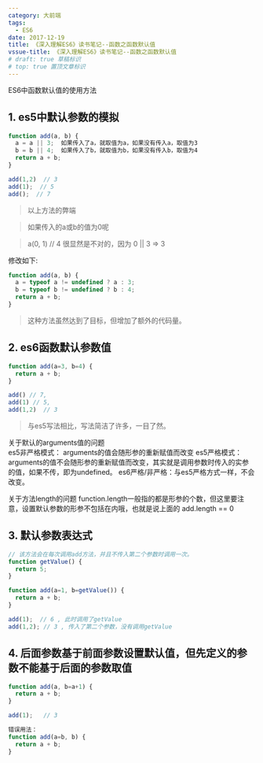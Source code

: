 ```yaml
---
category: 大前端
tags:
  - ES6
date: 2017-12-19
title: 《深入理解ES6》读书笔记--函数之函数默认值
vssue-title: 《深入理解ES6》读书笔记--函数之函数默认值
# draft: true 草稿标识
# top: true 置顶文章标识
---
```


ES6中函数默认值的使用方法

<!-- more -->

## 1. es5中默认参数的模拟

```js
function add(a, b) {
  a = a || 3;  如果传入了a，就取值为a，如果没有传入a，取值为3
  b = b || 4;  如果传入了b，就取值为b，如果没有传入b，取值为4
  return a + b;
}

add(1,2)  // 3
add(1);  // 5
add();  // 7
```
		
> 以上方法的弊端

> 如果传入的a或b的值为0呢
  
> a(0, 1) // 4  很显然是不对的，因为 0 || 3 => 3
		
修改如下:

```js
function add(a, b) {
  a = typeof a != undefined ? a : 3;
  b = typeof b != undefined ? b : 4;
  return a + b;
}
```
		
> 这种方法虽然达到了目标，但增加了额外的代码量。
	
## 2. es6函数默认参数值

```js
function add(a=3, b=4) {
  return a + b;
}

add() // 7,
add(1) // 5,
add(1,2)  // 3
```
	
> 与es5写法相比，写法简洁了许多，一目了然。

关于默认的arguments值的问题  
es5非严格模式： arguments的值会随形参的重新赋值而改变
es5严格模式： arguments的值不会随形参的重新赋值而改变，其实就是调用参数时传入的实参的值，如果不传，即为undefined。
es6严格/非严格：与es5严格方式一样，不会改变。

关于方法length的问题
function.length一般指的都是形参的个数，但这里要注意，设置默认参数的形参不包括在内哦，也就是说上面的 add.length == 0
	
## 3. 默认参数表达式

```js
// 该方法会在每次调用add方法，并且不传入第二个参数时调用一次。
function getValue() {
  return 5;
}

function add(a=1, b=getValue()) {
  return a + b;
}

add(1);  // 6 , 此时调用了getValue
add(1,2); // 3 , 传入了第二个参数，没有调用getValue
```
		
## 4. 后面参数基于前面参数设置默认值，但先定义的参数不能基于后面的参数取值

```js
function add(a, b=a+1) {
  return a + b;
}

add(1);   // 3

错误用法：
function add(a=b, b) {
  return a + b;
}
```